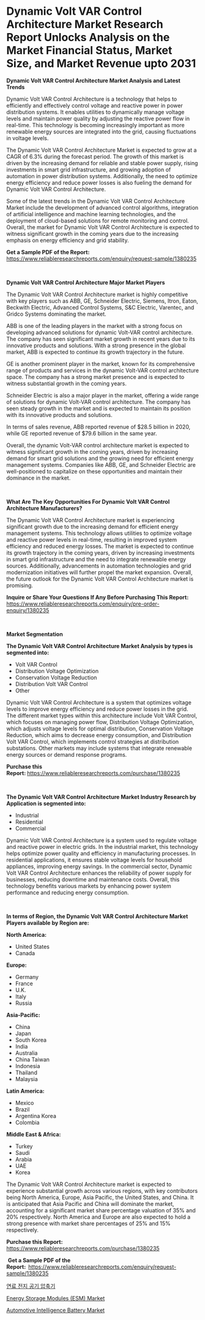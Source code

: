 <p><h1>Dynamic Volt VAR Control Architecture Market Research Report Unlocks Analysis on the Market Financial Status, Market Size, and Market Revenue upto 2031</h1></p><p><strong>Dynamic Volt VAR Control Architecture Market Analysis and Latest Trends</strong></p>
<p><p>Dynamic Volt VAR Control Architecture is a technology that helps to efficiently and effectively control voltage and reactive power in power distribution systems. It enables utilities to dynamically manage voltage levels and maintain power quality by adjusting the reactive power flow in real-time. This technology is becoming increasingly important as more renewable energy sources are integrated into the grid, causing fluctuations in voltage levels.</p><p>The Dynamic Volt VAR Control Architecture Market is expected to grow at a CAGR of 6.3% during the forecast period. The growth of this market is driven by the increasing demand for reliable and stable power supply, rising investments in smart grid infrastructure, and growing adoption of automation in power distribution systems. Additionally, the need to optimize energy efficiency and reduce power losses is also fueling the demand for Dynamic Volt VAR Control Architecture.</p><p>Some of the latest trends in the Dynamic Volt VAR Control Architecture Market include the development of advanced control algorithms, integration of artificial intelligence and machine learning technologies, and the deployment of cloud-based solutions for remote monitoring and control. Overall, the market for Dynamic Volt VAR Control Architecture is expected to witness significant growth in the coming years due to the increasing emphasis on energy efficiency and grid stability.</p></p>
<p><strong>Get a Sample PDF of the Report:&nbsp;</strong> <a href="https://www.reliableresearchreports.com/enquiry/request-sample/1380235">https://www.reliableresearchreports.com/enquiry/request-sample/1380235</a></p>
<p>&nbsp;</p>
<p><strong>Dynamic Volt VAR Control Architecture Major Market Players</strong></p>
<p><p>The Dynamic Volt VAR Control Architecture market is highly competitive with key players such as ABB, GE, Schneider Electric, Siemens, Itron, Eaton, Beckwith Electric, Advanced Control Systems, S&C Electric, Varentec, and Gridco Systems dominating the market. </p><p>ABB is one of the leading players in the market with a strong focus on developing advanced solutions for dynamic Volt-VAR control architecture. The company has seen significant market growth in recent years due to its innovative products and solutions. With a strong presence in the global market, ABB is expected to continue its growth trajectory in the future.</p><p>GE is another prominent player in the market, known for its comprehensive range of products and services in the dynamic Volt-VAR control architecture space. The company has a strong market presence and is expected to witness substantial growth in the coming years.</p><p>Schneider Electric is also a major player in the market, offering a wide range of solutions for dynamic Volt-VAR control architecture. The company has seen steady growth in the market and is expected to maintain its position with its innovative products and solutions.</p><p>In terms of sales revenue, ABB reported revenue of $28.5 billion in 2020, while GE reported revenue of $79.6 billion in the same year.</p><p>Overall, the dynamic Volt-VAR control architecture market is expected to witness significant growth in the coming years, driven by increasing demand for smart grid solutions and the growing need for efficient energy management systems. Companies like ABB, GE, and Schneider Electric are well-positioned to capitalize on these opportunities and maintain their dominance in the market.</p></p>
<p>&nbsp;</p>
<p><strong>What Are The Key Opportunities For Dynamic Volt VAR Control Architecture Manufacturers?</strong></p>
<p><p>The Dynamic Volt VAR Control Architecture market is experiencing significant growth due to the increasing demand for efficient energy management systems. This technology allows utilities to optimize voltage and reactive power levels in real-time, resulting in improved system efficiency and reduced energy losses. The market is expected to continue its growth trajectory in the coming years, driven by increasing investments in smart grid infrastructure and the need to integrate renewable energy sources. Additionally, advancements in automation technologies and grid modernization initiatives will further propel the market expansion. Overall, the future outlook for the Dynamic Volt VAR Control Architecture market is promising.</p></p>
<p><strong>Inquire or Share Your Questions If Any Before Purchasing This Report:</strong> <a href="https://www.reliableresearchreports.com/enquiry/pre-order-enquiry/1380235">https://www.reliableresearchreports.com/enquiry/pre-order-enquiry/1380235</a></p>
<p>&nbsp;</p>
<p><strong>Market Segmentation</strong></p>
<p><strong>The Dynamic Volt VAR Control Architecture Market Analysis by types is segmented into:</strong></p>
<p><ul><li>Volt VAR Control</li><li>Distribution Voltage Optimization</li><li>Conservation Voltage Reduction</li><li>Distribution Volt VAR Control</li><li>Other</li></ul></p>
<p><p>Dynamic Volt VAR Control Architecture is a system that optimizes voltage levels to improve energy efficiency and reduce power losses in the grid. The different market types within this architecture include Volt VAR Control, which focuses on managing power flow, Distribution Voltage Optimization, which adjusts voltage levels for optimal distribution, Conservation Voltage Reduction, which aims to decrease energy consumption, and Distribution Volt VAR Control, which implements control strategies at distribution substations. Other markets may include systems that integrate renewable energy sources or demand response programs.</p></p>
<p><strong>Purchase this Report:&nbsp;</strong><a href="https://www.reliableresearchreports.com/purchase/1380235">https://www.reliableresearchreports.com/purchase/1380235</a></p>
<p>&nbsp;</p>
<p><strong>The Dynamic Volt VAR Control Architecture Market Industry Research by Application is segmented into:</strong></p>
<p><ul><li>Industrial</li><li>Residential</li><li>Commercial</li></ul></p>
<p><p>Dynamic Volt VAR Control Architecture is a system used to regulate voltage and reactive power in electric grids. In the industrial market, this technology helps optimize power quality and efficiency in manufacturing processes. In residential applications, it ensures stable voltage levels for household appliances, improving energy savings. In the commercial sector, Dynamic Volt VAR Control Architecture enhances the reliability of power supply for businesses, reducing downtime and maintenance costs. Overall, this technology benefits various markets by enhancing power system performance and reducing energy consumption.</p></p>
<p>&nbsp;</p>
<p><strong>In terms of Region, the Dynamic Volt VAR Control Architecture Market Players available by Region are:</strong></p>
<p>
    <p> <strong> North America: </strong>
        <ul>
            <li>United States</li>
            <li>Canada</li>
        </ul>
        </p> 
    <p> <strong> Europe: </strong>
        <ul>
            <li>Germany</li>
            <li>France</li>
            <li>U.K.</li>
            <li>Italy</li>
            <li>Russia</li>
        </ul>
        </p> 
    <p> <strong> Asia-Pacific: </strong>
        <ul>
            <li>China</li>
            <li>Japan</li>
            <li>South Korea</li>
            <li>India</li>
            <li>Australia</li>
            <li>China Taiwan</li>
            <li>Indonesia</li>
            <li>Thailand</li>
            <li>Malaysia</li>
        </ul>
        </p> 
    <p> <strong> Latin America: </strong>
        <ul>
            <li>Mexico</li>
            <li>Brazil</li>
            <li>Argentina Korea</li>
            <li>Colombia</li>
        </ul>
        </p> 
    <p> <strong> Middle East & Africa: </strong>
        <ul>
            <li>Turkey</li>
            <li>Saudi</li>
            <li>Arabia</li>
            <li>UAE</li>
            <li>Korea</li>
        </ul>
    </p>
    </p>
<p><p>The Dynamic Volt VAR Control Architecture market is expected to experience substantial growth across various regions, with key contributors being North America, Europe, Asia Pacific, the United States, and China. It is anticipated that Asia Pacific and China will dominate the market, accounting for a significant market share percentage valuation of 35% and 20% respectively. North America and Europe are also expected to hold a strong presence with market share percentages of 25% and 15% respectively.</p></p>
<p><strong>Purchase this Report: </strong><a href="https://www.reliableresearchreports.com/purchase/1380235">https://www.reliableresearchreports.com/purchase/1380235</a></p>
<p>&nbsp;<strong>Get a Sample PDF of the Report:&nbsp;&nbsp;</strong><a href="https://www.reliableresearchreports.com/enquiry/request-sample/1380235">https://www.reliableresearchreports.com/enquiry/request-sample/1380235</a></p>
<p><strong></strong></p>
<p><p><a href="https://github.com/CorEmtymerich56566/Market-Research-Report-List-1/blob/main/558512415540.md">연료 전지 공기 압축기</a></p><p><a href="https://github.com/lubmix/Market-Research-Report-List-2/blob/main/energy-storage-modules-esm-market.md">Energy Storage Modules (ESM) Market</a></p><p><a href="https://github.com/Hazelklievgspy6vdcsmu106w/Market-Research-Report-List-1/blob/main/automotive-intelligence-battery-market.md">Automotive Intelligence Battery Market</a></p></p>